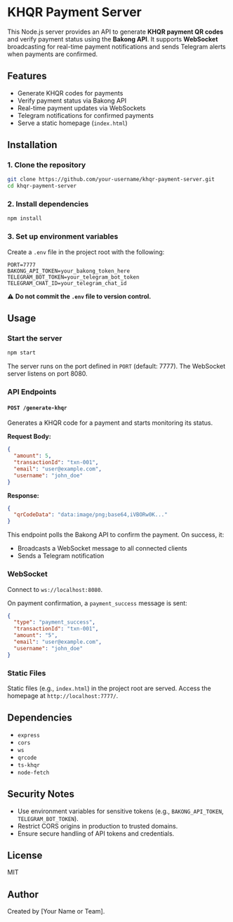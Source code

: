 # KHQR Payment Server

This Node.js server provides an API to generate **KHQR payment QR codes** and verify payment status using the **Bakong API**. It supports **WebSocket** broadcasting for real-time payment notifications and sends Telegram alerts when payments are confirmed.

## Features

- Generate KHQR codes for payments
- Verify payment status via Bakong API
- Real-time payment updates via WebSockets
- Telegram notifications for confirmed payments
- Serve a static homepage (`index.html`)

## Installation

### 1. Clone the repository

```bash
git clone https://github.com/your-username/khqr-payment-server.git
cd khqr-payment-server
```

### 2. Install dependencies

```bash
npm install
```

### 3. Set up environment variables

Create a `.env` file in the project root with the following:

```
PORT=7777
BAKONG_API_TOKEN=your_bakong_token_here
TELEGRAM_BOT_TOKEN=your_telegram_bot_token
TELEGRAM_CHAT_ID=your_telegram_chat_id
```

⚠️ **Do not commit the `.env` file to version control.**

## Usage

### Start the server

```bash
npm start
```

The server runs on the port defined in `PORT` (default: 7777). The WebSocket server listens on port 8080.

### API Endpoints

#### `POST /generate-khqr`

Generates a KHQR code for a payment and starts monitoring its status.

**Request Body:**

```json
{
  "amount": 5,
  "transactionId": "txn-001",
  "email": "user@example.com",
  "username": "john_doe"
}
```

**Response:**

```json
{
  "qrCodeData": "data:image/png;base64,iVBORw0K..."
}
```

This endpoint polls the Bakong API to confirm the payment. On success, it:
- Broadcasts a WebSocket message to all connected clients
- Sends a Telegram notification

### WebSocket

Connect to `ws://localhost:8080`.

On payment confirmation, a `payment_success` message is sent:

```json
{
  "type": "payment_success",
  "transactionId": "txn-001",
  "amount": "5",
  "email": "user@example.com",
  "username": "john_doe"
}
```

### Static Files

Static files (e.g., `index.html`) in the project root are served. Access the homepage at `http://localhost:7777/`.

## Dependencies

- `express`
- `cors`
- `ws`
- `qrcode`
- `ts-khqr`
- `node-fetch`

## Security Notes

- Use environment variables for sensitive tokens (e.g., `BAKONG_API_TOKEN`, `TELEGRAM_BOT_TOKEN`).
- Restrict CORS origins in production to trusted domains.
- Ensure secure handling of API tokens and credentials.

## License

MIT

## Author

Created by [Your Name or Team].
